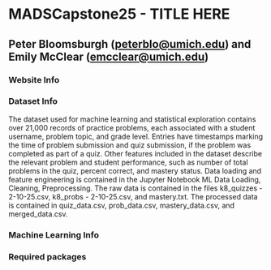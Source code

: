 # MADSCapstone25 - TITLE HERE
## Peter Bloomsburgh (peterblo@umich.edu) and Emily McClear (emcclear@umich.edu)

### Website Info

### Dataset Info
The dataset used for machine learning and statistical exploration contains over 21,000 records of practice problems, each associated with a student username, problem topic, and grade level. 
Entries have timestamps marking the time of problem submission and quiz submission, if the problem was completed as part of a quiz. Other features included in the dataset describe the relevant problem and student 
performance, such as number of total problems in the quiz, percent correct, and mastery status. Data loading and feature engineering is contained in the Jupyter Notebook ML Data Loading, Cleaning, Preprocessing. The raw data is contained in the files k8_quizzes - 2-10-25.csv, k8_probs - 2-10-25.csv, and mastery.txt. The processed data is contained in quiz_data.csv, prob_data.csv, mastery_data.csv, and merged_data.csv. 

### Machine Learning Info

### Required packages
